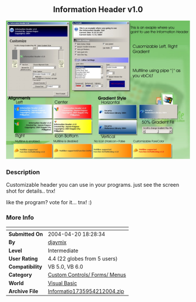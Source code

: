 ﻿<div align="center">

## Information Header v1\.0

<img src="PIC2004421541547783.jpg">
</div>

### Description

Customizable header you can use in your programs. just see the screen shot for details.. tnx!

like the program? vote for it... tnx! :)
 
### More Info
 


<span>             |<span>
---                |---
**Submitted On**   |2004-04-20 18:28:34
**By**             |[djaymix](https://github.com/Planet-Source-Code/PSCIndex/blob/master/ByAuthor/djaymix.md)
**Level**          |Intermediate
**User Rating**    |4.4 (22 globes from 5 users)
**Compatibility**  |VB 5\.0, VB 6\.0
**Category**       |[Custom Controls/ Forms/  Menus](https://github.com/Planet-Source-Code/PSCIndex/blob/master/ByCategory/custom-controls-forms-menus__1-4.md)
**World**          |[Visual Basic](https://github.com/Planet-Source-Code/PSCIndex/blob/master/ByWorld/visual-basic.md)
**Archive File**   |[Informatio1735954212004\.zip](https://github.com/Planet-Source-Code/djaymix-information-header-v1-0__1-53304/archive/master.zip)








